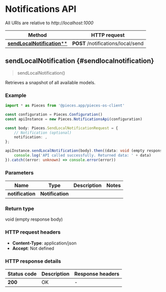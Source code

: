 # Notifications API

All URIs are relative to *http://localhost:1000*

Method | HTTP request
------------- | -------------
[**sendLocalNotification****](NotificationsApi#sendlocalnotification) | **POST** /notifications/local/send


## **sendLocalNotification** {#sendlocalnotification}
> sendLocalNotification()

Retrieves a snapshot of all available models.

### Example

```typescript
import * as Pieces from '@pieces.app/pieces-os-client'

const configuration = Pieces.Configuration()
const apiInstance = new Pieces.NotificationsApi(configuration)

const body: Pieces.SendLocalNotificationRequest = {
    // Notification (optional)
    notification: ,
};

apiInstance.sendLocalNotification(body).then((data: void (empty response body)) => {
    console.log('API called successfully. Returned data: ' + data)
}).catch((error: unknown) => console.error(error))
```

### Parameters

Name | Type | Description  | Notes
------------- | ------------- | ------------- | -------------
 **notification** | **Notification**|  |


### Return type

void (empty response body)

### HTTP request headers

- **Content-Type**: application/json
- **Accept**: Not defined


### HTTP response details
| Status code | Description | Response headers
|-------------|-------------|------------------
**200** | OK |  -  |


